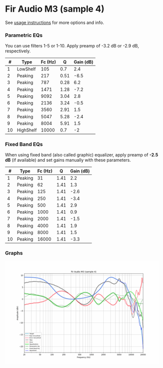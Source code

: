 # Fir Audio M3 (sample 4)
See [usage instructions](https://github.com/jaakkopasanen/AutoEq#usage) for more options and info.

### Parametric EQs
You can use filters 1-5 or 1-10. Apply preamp of -3.2 dB or -2.9 dB, respectively.

|   # | Type      |   Fc (Hz) |    Q |   Gain (dB) |
|-----|-----------|-----------|------|-------------|
|   1 | LowShelf  |       105 | 0.7  |         2.4 |
|   2 | Peaking   |       217 | 0.51 |        -6.5 |
|   3 | Peaking   |       787 | 0.28 |         6.2 |
|   4 | Peaking   |      1471 | 1.28 |        -7.2 |
|   5 | Peaking   |      9092 | 3.04 |         2.8 |
|   6 | Peaking   |      2136 | 3.24 |        -0.5 |
|   7 | Peaking   |      3560 | 2.91 |         1.5 |
|   8 | Peaking   |      5047 | 5.28 |        -2.4 |
|   9 | Peaking   |      8004 | 5.91 |         1.5 |
|  10 | HighShelf |     10000 | 0.7  |        -2   |

### Fixed Band EQs
When using fixed band (also called graphic) equalizer, apply preamp of **-2.5 dB** (if available) and set gains manually with these parameters.

|   # | Type    |   Fc (Hz) |    Q |   Gain (dB) |
|-----|---------|-----------|------|-------------|
|   1 | Peaking |        31 | 1.41 |         2.2 |
|   2 | Peaking |        62 | 1.41 |         1.3 |
|   3 | Peaking |       125 | 1.41 |        -2.6 |
|   4 | Peaking |       250 | 1.41 |        -3.4 |
|   5 | Peaking |       500 | 1.41 |         2.9 |
|   6 | Peaking |      1000 | 1.41 |         0.9 |
|   7 | Peaking |      2000 | 1.41 |        -1.5 |
|   8 | Peaking |      4000 | 1.41 |         1.9 |
|   9 | Peaking |      8000 | 1.41 |         1.5 |
|  10 | Peaking |     16000 | 1.41 |        -3.3 |

### Graphs
![](./Fir%20Audio%20M3%20(sample%204).png)
